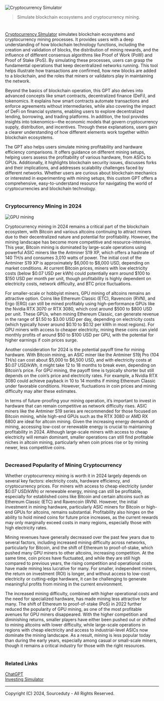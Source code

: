 ![Cryptocurrency Simulator](https://github.com/user-attachments/assets/4734daac-13b3-4df9-bcd3-2815830007f8)

> Simulate blockchain ecosystems and cryptocurrency mining. 

#

[Cryptocurrency SImulator](https://chatgpt.com/g/g-VQdjob7cE-cryptocurrency-simulator) simulates blockchain ecosystems and cryptocurrency mining processes. It provides users with a deep understanding of how blockchain technology functions, including the creation and validation of blocks, the distribution of mining rewards, and the influence of different consensus algorithms like Proof of Work (PoW) and Proof of Stake (PoS). By simulating these processes, users can grasp the fundamental operations that keep decentralized networks running. This tool helps illustrate how transactions are confirmed, how new blocks are added to a blockchain, and the roles that miners or validators play in maintaining the network.

Beyond the basics of blockchain operation, this GPT also delves into advanced concepts like smart contracts, decentralized finance (DeFi), and tokenomics. It explains how smart contracts automate transactions and enforce agreements without intermediaries, while also covering the impact of DeFi on financial systems, enabling users to explore decentralized lending, borrowing, and trading platforms. In addition, the tool provides insights into tokenomics—the economic models that govern cryptocurrency supply, distribution, and incentives. Through these explanations, users gain a clearer understanding of how different elements work together within blockchain ecosystems.

The GPT also helps users simulate mining profitability and hardware efficiency comparisons. It offers guidance on different mining setups, helping users assess the profitability of various hardware, from ASICs to GPUs. Additionally, it highlights blockchain security issues, discusses forks and their implications, and addresses scalability challenges faced by different networks. Whether users are curious about blockchain mechanics or interested in experimenting with mining setups, this custom GPT offers a comprehensive, easy-to-understand resource for navigating the world of cryptocurrencies and blockchain technology.

#
### Cryptocurrency Mining in 2024

![GPU mining](https://github.com/user-attachments/assets/0daca871-08cf-492e-b165-7e54a8ec0064)

Cryptocurrency mining in 2024 remains a critical part of the blockchain ecosystem, with Bitcoin and various altcoins continuing to attract miners due to their decentralized nature and potential for profitability. However, the mining landscape has become more competitive and resource-intensive. This year, Bitcoin mining is dominated by large-scale operations using powerful ASIC miners like the Antminer S19 XP, which offers a hashrate of 140 TH/s and consumes 3,010 watts of power. The initial cost of the Antminer S19 XP is approximately $6,000 to $8,000 USD, depending on market conditions. At current Bitcoin prices, miners with low electricity costs (below $0.07 USD per kWh) could potentially earn around $100 to $150 USD per month per unit, though profitability is highly dependent on electricity costs, network difficulty, and BTC price fluctuations.

For smaller-scale or hobbyist miners, GPU mining of altcoins remains an attractive option. Coins like Ethereum Classic (ETC), Ravencoin (RVN), and Ergo (ERG) can still be mined profitably using high-performance GPUs like the Nvidia RTX 3070 or RTX 3080, which cost around $500 to $800 USD per unit. These GPUs, when mining Ethereum Classic, can generate revenue in the range of $1.50 to $3.00 USD per day, depending on electricity costs (which typically hover around $0.10 to $0.12 per kWh in most regions). For GPU miners with access to cheaper electricity, mining these coins can yield monthly profits of around $50 to $100 USD per GPU, with the potential for higher earnings if coin prices surge.

Another consideration for 2024 is the potential payoff time for mining hardware. With Bitcoin mining, an ASIC miner like the Antminer S19j Pro (104 TH/s) can cost about $5,000 to $6,500 USD, and with electricity costs at $0.07 USD/kWh, it might take 12 to 18 months to break even, depending on Bitcoin’s price. For GPU mining, the payoff time is typically shorter but still depends on the coin’s price and electricity rates. For example, a Nvidia RTX 3080 could achieve payback in 10 to 14 months if mining Ethereum Classic under favorable conditions. However, fluctuations in coin prices and mining difficulty may alter these estimates.

In terms of future-proofing your mining operation, it’s important to invest in hardware that can remain competitive as network difficulty rises. ASIC miners like the Antminer S19 series are recommended for those focused on Bitcoin mining, while high-end GPUs such as the RTX 3080 or AMD RX 6800 are ideal for altcoin mining. Given the increasing energy demands of mining, accessing low-cost or renewable energy is crucial to maintaining profitability in 2024. Although large-scale miners with access to cheap electricity will remain dominant, smaller operations can still find profitable niches in altcoin mining, particularly when coin prices rise or by mining newer, less competitive coins.

#
### Decreased Popularity of Mining Cryptocurrency

Whether cryptocurrency mining is worth it in 2024 largely depends on several key factors: electricity costs, hardware efficiency, and cryptocurrency prices. For miners with access to cheap electricity (under $0.07 USD/kWh) or renewable energy, mining can still be profitable, especially for established coins like Bitcoin and certain altcoins such as Ethereum Classic (ETC) and Ravencoin (RVN). However, the initial investment in mining hardware, particularly ASIC miners for Bitcoin or high-end GPUs for altcoins, remains substantial. Profitability also hinges on the ability to hold mined coins for future price increases, as the current rewards may only marginally exceed costs in many regions, especially those with high electricity rates.

Mining revenues have generally decreased over the past few years due to several factors, including increased mining difficulty across networks, particularly for Bitcoin, and the shift of Ethereum to proof-of-stake, which pushed many GPU miners to other altcoins, increasing competition. At the same time, coin prices have fluctuated, and while they are still high compared to previous years, the rising competition and operational costs have made mining less lucrative for many. For smaller, independent miners, the return on investment (ROI) is longer, and without access to low-cost electricity or cutting-edge hardware, it can be challenging to generate meaningful profits from mining in the current environment.

The increased mining difficulty, combined with higher operational costs and the need for specialized hardware, has made mining less attractive for many. The shift of Ethereum to proof-of-stake (PoS) in 2022 further reduced the popularity of GPU mining, as one of the most profitable avenues for GPU miners disappeared. With the higher competition and diminishing returns, smaller players have either been pushed out or shifted to mining altcoins with lower difficulty, while large-scale operations in regions with cheap electricity and access to industrial-level ASICs now dominate the mining landscape. As a result, mining is less popular today than during the early years, especially among casual or small-scale miners, though it remains a critical industry for those with the right resources.

#
### Related Links

[ChatGPT](https://github.com/sourceduty/ChatGPT)
<br>
[Investing Simulator](https://github.com/sourceduty/Investing_Simulator)

***
Copyright (C) 2024, Sourceduty - All Rights Reserved.
